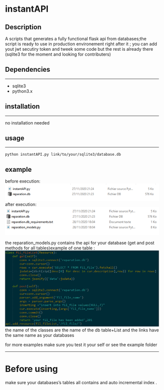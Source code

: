 # instantAPI
## Description

A scripts that generates a fully functional flask api from databases;the script is ready to use in production environement right after it ; you can add yout jwt secutiry token and tweek some code but the rest is already there (sqlite3 for the moment and looking for contributers)       

## Dependencies

* * *

*   sqlite3
*   python3.x

## installation

* * *

no installation needed   

## usage

* * *

    python instantAPI.py link/to/your/sqlite3/database.db

## example

before execution:![](./img/e4c299f4-0db0-41e7-89d7-e72b6989a6a5.PNG)  
after execution:![](./img/8b73e8c3-ac16-44b4-9840-3ec395d9f4d9.PNG)  

the reparation_models.py contains the api for your database (get and post methods for all tables)example of one table :  
![](./img/4440c06e-b36a-4ffa-b7c4-d030d0b7b4e4.PNG)  
the name of the classes are the name of the db table+List and the links have the same name as your databases  


for more examples make sure you test it your self or see the example folder
* * *

# Before using

make sure your databases’s tables all contains and auto incremental index .
